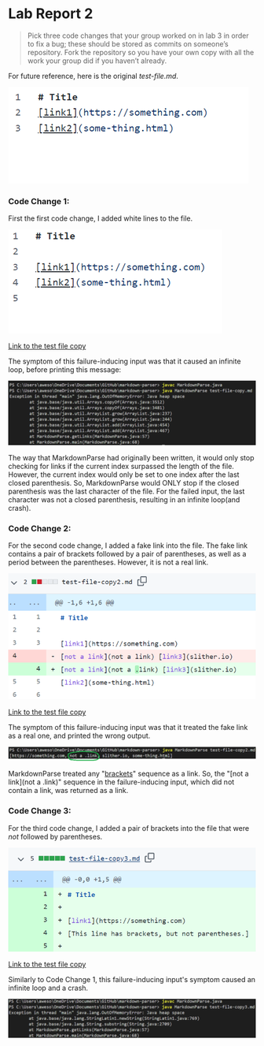 # Lab Report 2

> Pick three code changes that your group worked on in lab 3 in order to fix a bug; these should be stored as commits on
> someone’s repository. Fork the repository so you have your own copy with all the work your group did if you haven’t already.

For future reference, here is the original _test-file.md_.

![test-file.md](lab3/testfile.png)

### Code Change 1:

First the first code change, I added white lines to the file.

![test-file-copy.md](lab3/testfilecopy1.png)

[Link to the test file copy](https://github.com/NLChung9/markdown-parser/edit/main/test-file-copy.md)

The symptom of this failure-inducing input was that it caused an infinite loop, before printing this message:

![test-file-copy-symptom](lab3/testfilecopy1symptom.png)

The way that MarkdownParse had originally been written, it would only stop checking for links if the current index surpassed the 
length of the file. However, the current index would only be set to one index after the last closed parenthesis. So, MarkdownParse
would ONLY stop if the closed parenthesis was the last character of the file. For the failed input, the last character was not a
closed parenthesis, resulting in an infinite loop(and crash).

### Code Change 2:

For the second code change, I added a fake link into the file. The fake link contains a pair of brackets followed by a pair of
parentheses, as well as a period between the parentheses. However, it is not a real link.

![test-file-copy2.md](lab3/testfilecopy2.png)

[Link to the test file copy](https://github.com/NLChung9/markdown-parser/blob/main/test-file-copy2.md)

The symptom of this failure-inducing input was that it treated the fake link as a real one, and printed the wrong output.

![test-file-copy2-symptom](lab3/testfilecopy2symptom.png)

MarkdownParse treated any "[brackets](parentheses)" sequence as a link. So, the "[not a link](not a .link)" sequence in the 
failure-inducing input, which did not contain a link, was returned as a link.

### Code Change 3:

For the third code change, I added a pair of brackets into the file that were *not* followed by parentheses. 

![test-file-copy3.md](lab3/testfilecopy3.png)

[Link to the test file copy](https://github.com/NLChung9/markdown-parser/blob/main/test-file-copy3.md)

Similarly to Code Change 1, this failure-inducing input's symptom caused an infinite loop and a crash.

![test-file-copy3-symptom](lab3/testfilecopy3symptom.png)

